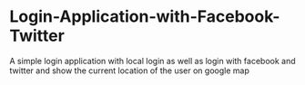 # Login-Application-with-Facebook-Twitter
A simple login application with local login as well as login with facebook and twitter and show the current location of the user on google map
